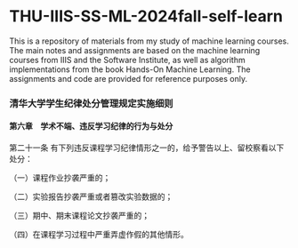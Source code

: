 # THU-IIIS-SS-ML-2024fall-self-learn

This is a repository of materials from my study of machine learning courses. The main notes and assignments are based on the machine learning courses from IIIS and the Software Institute, as well as algorithm implementations from the book Hands-On Machine Learning. The assignments and code are provided for reference purposes only.

### 清华大学学生纪律处分管理规定实施细则

#### 第六章　学术不端、违反学习纪律的行为与处分

第二十一条 有下列违反课程学习纪律情形之一的，给予警告以上、留校察看以下处分：

（一）课程作业抄袭严重的；

（二）实验报告抄袭严重或者篡改实验数据的；

（三）期中、期末课程论文抄袭严重的；

（四）在课程学习过程中严重弄虚作假的其他情形。
